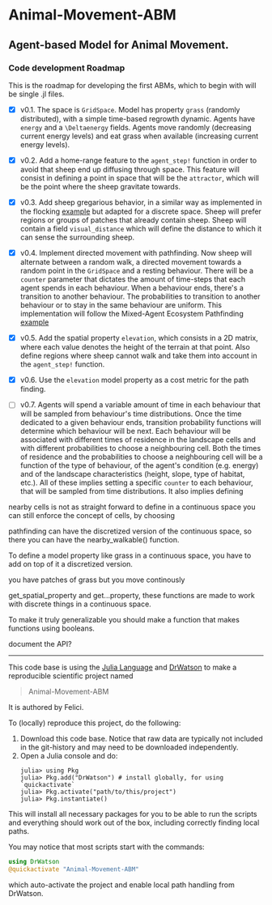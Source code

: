 # Animal-Movement-ABM

## Agent-based Model for Animal Movement. 


### Code development Roadmap

This is the roadmap for developing the first ABMs, which to begin with will be single .jl files. 

- [x] v0.1. The space is `GridSpace`. Model has property `grass` (randomly distributed), with a simple time-based regrowth dynamic. Agents have `energy` and a `\Deltaenergy` fields. Agents move randomly (decreasing current energy levels) and eat grass when available (increasing current energy levels). 

- [x] v0.2. Add a home-range feature to the `agent_step!` function in order to avoid that sheep end up diffusing through space. This feature will consist in defining a point in space that will be the `attractor`, which will be the point where the sheep gravitate towards.  

- [x] v0.3. Add sheep gregarious behavior, in a similar way as implemented in the flocking [example](https://juliadynamics.github.io/Agents.jl/stable/examples/flock/) but adapted for a discrete space. Sheep will prefer regions or groups of patches that already contain sheep. Sheep will contain a field `visual_distance` which will define the distance to  which it can sense the surrounding sheep. 


- [x] v0.4. Implement directed movement with pathfinding. Now sheep will alternate between a random walk, a directed movement towards a random point in the `GridSpace` and a resting behaviour. There will be a `counter` parameter that dictates the amount of time-steps that each agent spends in each behaviour. When a behaviour ends, there's a transition to another behaviour. The probabilities to transition to another behaviour or to stay in the same behaviour are uniform. This implementation will follow the Mixed-Agent Ecosystem Pathfinding [example](https://juliadynamics.github.io/Agents.jl/stable/examples/rabbit_fox_hawk/)


- [x] v0.5. Add the spatial property `elevation`, which consists in a 2D matrix, where each value denotes the height of the terrain at that point.  Also define regions where sheep cannot walk and take them into account in the `agent_step!` function. 


- [x] v0.6. Use the `elevation` model property as a cost metric for the path finding.  


- [ ] v0.7. Agents will spend a variable amount of time in each behaviour that will be sampled from behaviour's time distributions. Once the time dedicated to a given behaviour ends, transition probability functions will determine which behaviour will be next. Each behaviour will be associated with different times of residence in the landscape cells and with different probabilities to choose a neighbouring cell. Both the times of residence and the probabilities to choose a neighbouring cell will be a function of the type of behaviour, of the agent's condition (e.g. energy) and of the landscape characteristics (height, slope, type of habitat, etc.). All of these implies setting a specific `counter` to each behaviour, that will be sampled from time distributions. It also implies defining 

nearby cells is not as straight forward to define in a continuous space
you can still enforce the concept of cells, by choosing

pathfinding can have the discretized version of the continuous space, so there you can have the nearby_walkable() function. 

To define a model property like grass in a continuous space, you have to add on top of it a discretized version. 

you have patches of grass but you move continously

get_spatial_property and get...property, these functions are made to work with discrete things in a continuous space. 

To make it truly generalizable you should make a function that makes functions using booleans. 


document the API?

--------------------------------------------------------------------------------------

This code base is using the [Julia Language](https://julialang.org/) and
[DrWatson](https://juliadynamics.github.io/DrWatson.jl/stable/)
to make a reproducible scientific project named
> Animal-Movement-ABM

It is authored by Felici.

To (locally) reproduce this project, do the following:

1. Download this code base. Notice that raw data are typically not included in the
   git-history and may need to be downloaded independently.
2. Open a Julia console and do:
   ```
   julia> using Pkg
   julia> Pkg.add("DrWatson") # install globally, for using `quickactivate`
   julia> Pkg.activate("path/to/this/project")
   julia> Pkg.instantiate()
   ```

This will install all necessary packages for you to be able to run the scripts and
everything should work out of the box, including correctly finding local paths.

You may notice that most scripts start with the commands:
```julia
using DrWatson
@quickactivate "Animal-Movement-ABM"
```
which auto-activate the project and enable local path handling from DrWatson.
